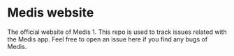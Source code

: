 # Medis website
The official website of Medis 1. This repo is used to track issues related with the Medis app. Feel free to open an issue here if you find any bugs of Medis.
